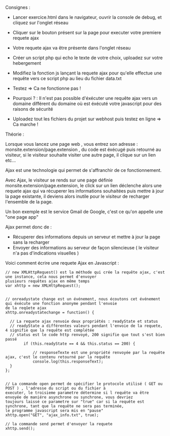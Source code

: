 Consignes :

- Lancer exercice.html dans le navigateur, ouvrir la console de debug, et cliquez sur l'onglet réseau
- Cliquer sur le bouton présent sur la page pour executer votre premiere requete ajax
- Votre requete ajax va être présente dans l'onglet réseau

- Créer un script php qui echo le texte de votre choix, uploadez sur votre hebergement
- Modifiez la fonction js lançant la requete ajax pour qu'elle effectue une requête vers ce script php au lieu du fichier
data.txt
- Testez => Ca ne fonctionne pas !
- Pourquoi ? : Il n'est pas possible d'éxécuter une requête ajax vers un domaine différent du domaine où est éxécuté
votre javascript pour des raisons de sécurité

- Uploadez tout les fichiers du projet sur webhost puis testez en ligne => Ca marche !






 Théorie :

 Lorsque vous lancez une page web , vous entrez son adresse : monsite.extension/page.extension , du code est éxécugé puis
retourné au visiteur, si le visiteur souhaite visiter une autre page, il clique sur un lien etc...

Ajax est une technologie qui permet de s'affranchir de ce fonctionnement.

Avec Ajax, le visiteur se rends sur une page définie monsite.extension/page.extension, le click sur un lien déclenche alors
une requete ajax qui va récuperer les informations souhaitées puis mettre à jour la page existante, il deviens alors inutile
 pour le visiteur de recharger l'ensemble de la page.

Un bon exemple est le service Gmail de Google, c'est ce qu'on appelle une "one page app"


  Ajax permet donc de :

  - Récuperer des informations depuis un serveur et mettre à jour la page sans la recharger
  - Envoyer des informations au serveur de façon silencieuse ( le visiteur n'a pas d'indications visuelles )

  Voici comment écrire une requete Ajax en Javascript :

    // new XMLHttpRequest() est la méthode qui crée la requête ajax, c'est une instance, cela nous permet d'envoyer
    plusieurs requêtes ajax en même temps
    var xhttp = new XMLHttpRequest();


    // onreadystate change est un événement, nous écoutons cet événement qui éxécute une fonction anonyme pendant l'envoie
    de la reqûete ajax
    xhttp.onreadystatechange = function() {

      // La requete ajax renvoie deux propriétés : readyState et status
      // readyState a différentes valeurs pendant l'envoie de la requete, 4 signifie que la requête est complétée
      // status est le code http renvoyé, 200 signifie que tout s'est bien passé
            if (this.readyState == 4 && this.status == 200) {

                // responseTexte est une propriété renvoyée par la requête ajax, c'est le contenu retourné par la requête
                console.log(this.responseText);
      }
    };


    // La commande open permet de spécifier le protocole utilisé ( GET ou POST ) , l'adresse du script ou du fichier à
    executer, le troisieme parametre détermine si l requête va être envoyée de maniére asynchrone ou synchrone, vous devriez
    toujours laissé ce parametre sur "true" car si la requête est synchrone, tant que la requête ne sera pas terminée,
    le programme javascript sera mis en "pause"
    xhttp.open("GET", "ajax_info.txt", true);

    // la commande send permet d'envoyer la requete
    xhttp.send();
